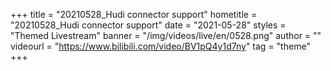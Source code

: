 +++
    title = "20210528_Hudi connector support"
    hometitle = "20210528_Hudi connector support"
    date = "2021-05-28"
    styles = "Themed Livestream"
    banner = "/img/videos/live/en/0528.png"
    author = ""
    videourl = "https://www.bilibili.com/video/BV1pQ4y1d7ny" 
    tag = "theme"
+++